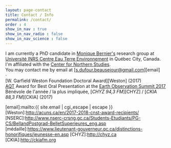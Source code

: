 ```yaml
---
layout: page-contact
title: Contact / Info
permalink: /contact/
order : 4
show_in_nav : true
show_in_nav_radio : false
show_in_nav_science : false
---
```

I am currently a PhD candidate in [Monique Bernier's][MB] research group at [Université INRS Centre Eau Terre Environnement][INRS]  in Québec City, Canada. I'm affiliated with the [Center for Northern Studies][CEN].<br>
You may contact me by email at [s.dufour.beausejour@gmail.com][email]<br>
· <br>
[W. Garfield Weston Foundation Doctoral Award][Weston] (2017)<br>
[AQT][AQT] Award for Best Oral Presentation at the [Earth Observation Summit 2017][EOSummit]<br>
Bénévole de l'année / la plus impliquée, [<i>CHYZ 94,3 FM</i>][CHYZ] / [<i>CKIA 88,3 FM</i>][CKIA] (2017)<br>


[INRS]:http://ete.inrs.ca/
[MB]:http://ete.inrs.ca/monique-bernier
[CEN]:http://www.cen.ulaval.ca/membre.php?id=4665754&cat=17&membre=sdufourbeausejour
[email]:mailto:{{ site.email | cgi_escape | escape }}
[Weston]:http://acuns.ca/en/2017-2018-cnst-award-recipients/
[NSERC]:http://www.nserc-crsng.gc.ca/Students-Etudiants/PG-CS/BellandPostgrad-BelletSuperieures_eng.asp
[médaille]:https://www.lieutenant-gouverneur.qc.ca/distinctions-honorifiques/jeunesse-en.asp
[CHYZ]:http://chyz.ca
[CKIA]:http://ckiafm.org

[EOSummit]:https://crss-sct.ca/earth-observation-EOSummit17-2017/
[AQT]:http://laqt.org
